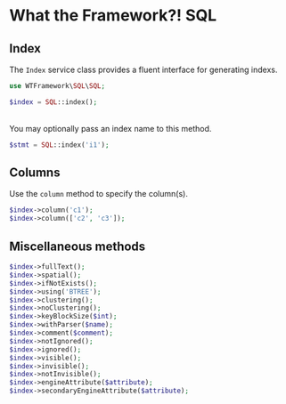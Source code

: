# What the Framework?! SQL

## Index
The `Index` service class provides a fluent interface for generating indexs.
```php
use WTFramework\SQL\SQL;

$index = SQL::index();
```
\
You may optionally pass an index name to this method.
```php
$stmt = SQL::index('i1');
```

## Columns
Use the `column` method to specify the column(s).
```php
$index->column('c1');
$index->column(['c2', 'c3']);
```

## Miscellaneous methods
```php
$index->fullText();
$index->spatial();
$index->ifNotExists();
$index->using('BTREE');
$index->clustering();
$index->noClustering();
$index->keyBlockSize($int);
$index->withParser($name);
$index->comment($comment);
$index->notIgnored();
$index->ignored();
$index->visible();
$index->invisible();
$index->notInvisible();
$index->engineAttribute($attribute);
$index->secondaryEngineAttribute($attribute);
```